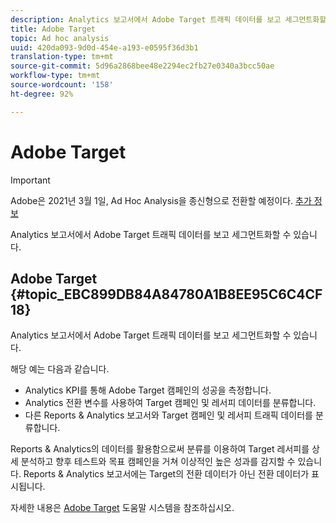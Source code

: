 ```yaml
---
description: Analytics 보고서에서 Adobe Target 트래픽 데이터를 보고 세그먼트화할 수 있습니다.
title: Adobe Target
topic: Ad hoc analysis
uuid: 420da093-9d0d-454e-a193-e0595f36d3b1
translation-type: tm+mt
source-git-commit: 5d96a2868bee48e2294ec2fb27e0340a3bcc50ae
workflow-type: tm+mt
source-wordcount: '158'
ht-degree: 92%

---
```



# Adobe Target

>[!IMPORTANT]
>
>Adobe은 2021년 3월 1일, Ad Hoc Analysis을 종신형으로 전환할 예정이다. [추가 정보](https://adobe.ly/discoverworkspace)

Analytics 보고서에서 Adobe Target 트래픽 데이터를 보고 세그먼트화할 수 있습니다.

## Adobe Target {#topic_EBC899DB84A84780A1B8EE95C6C4CF18}

Analytics 보고서에서 Adobe Target 트래픽 데이터를 보고 세그먼트화할 수 있습니다.

해당 예는 다음과 같습니다.

* Analytics KPI를 통해 Adobe Target 캠페인의 성공을 측정합니다.
* Analytics 전환 변수를 사용하여 Target 캠페인 및 레서피 데이터를 분류합니다.
* 다른 Reports &amp; Analytics 보고서와 Target 캠페인 및 레서피 트래픽 데이터를 분류합니다.

Reports &amp; Analytics의 데이터를 활용함으로써 분류를 이용하여 Target 레서피를 상세 분석하고 향후 테스트와 목표 캠페인을 거쳐 이상적인 높은 성과를 감지할 수 있습니다. Reports &amp; Analytics 보고서에는 Target의 전환 데이터가 아닌 전환 데이터가 표시됩니다.

자세한 내용은 [Adobe Target](https://docs.adobe.com/content/help/ko-KR/target/using/target-home.html) 도움말 시스템을 참조하십시오.
